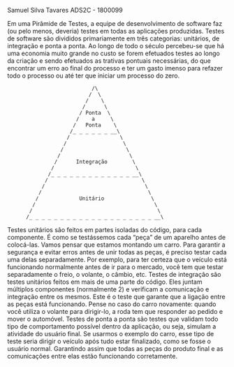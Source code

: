 Samuel Silva Tavares  ADS2C - 1800099

Em uma Pirâmide de Testes, a equipe de desenvolvimento de software faz (ou pelo menos, deveria)
testes em todas as aplicações produzidas. Testes de software são divididos primariamente em 
três categorias: unitários, de integração e ponta a ponta.
Ao longo de todo o século percebeu-se que há uma economia muito grande no custo se forem efetuados
testes ao longo da criação e sendo efetuados as trativas pontuais necessárias, do que encontrar
um erro ao final do processo e ter um gasto imenso para refazer todo o processo ou até ter que 
iniciar um processo do zero. 


                               /\                                     
                              /  \                                  
                             /    \                                     
                            /      \                                     
                           / Ponta  \                                     
                          /    a     \                                     
                         /   Ponta    \                                     
                        /_ _ _ _ _ _ __\                                     
                       /                \                                     
                      /                  \                                     
                     /                    \                                     
                    /                      \                                     
                   /      Integração        \                                     
                  /                          \                                     
                 /_ _ _ _ _ _ _ _ _ _ _ _ _ __\                                     
                /                              \                                     
               /                                \                                     
              /                                  \                                     
             /             Unitário               \                                     
            /                                      \                                     
           /                                        \                                     
          /_ _ _ _ _ _ _ _ _ _ _ _ _ _ _ _ _ _ _ _ __\                                     

Testes unitários são feitos em partes isoladas do código, para cada componente. É como se 
testássemos cada “peça” de um aparelho antes de colocá-las. Vamos pensar que estamos montando
 um carro. Para garantir a segurança e evitar erros antes de unir todas as peças, é preciso 
testar cada uma delas separadamente. Por exemplo, para ter certeza que o veículo está funcionando
normalmente antes de ir para o mercado, você tem que testar separadamente o freio, o volante, 
o câmbio, etc.
Testes de integração são testes unitários feitos em mais de uma parte do código. Eles juntam 
múltiplos componentes (normalmente 2) e verificam a comunicação e integração entre os mesmos. 
Este é o teste que garante que a ligação entre as peças está funcionando. Pense no caso do carro
novamente: quando você utiliza o volante para dirigir-lo, a roda tem que responder ao pedido e 
mover o automóvel.
Testes de ponta a ponta são testes que validam todo tipo de comportamento possível dentro da 
aplicação, ou seja, simulam a atividade do usuário final. Se usarmos o exemplo do carro, esse 
tipo de teste seria dirigir o veículo após tudo estar finalizado, como se fosse o usuário normal.
Garantindo assim que todas as peças do produto final e as comunicações entre elas estão funcionando 
corretamente.

